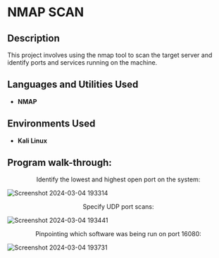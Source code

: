 # 
<h1>NMAP SCAN</h1>

<h2>Description</h2>
This project involves using the nmap tool to scan the target server and identify ports and services running on the machine.
<br />

<h2>Languages and Utilities Used</h2>

- <b>NMAP</b> 

<h2>Environments Used </h2>

- <b>Kali Linux</b> 

<h2>Program walk-through:</h2>

<p align="center">
Identify the lowest and highest open port on the system: <br/>

![Screenshot 2024-03-04 193314](https://github.com/wildhairmel/NMAP/assets/162362195/1cfad015-2ffa-4640-9f35-258116593731)

<p align="center">
  Specify UDP port scans:  <br/>

  ![Screenshot 2024-03-04 193441](https://github.com/wildhairmel/NMAP/assets/162362195/34868f3a-d2cb-4b66-bf1e-c664a5d53905)

<p align="center">
Pinpointing which software was being run on port 16080: <br/>

![Screenshot 2024-03-04 193731](https://github.com/wildhairmel/NMAP/assets/162362195/e2a86411-54b5-4d47-92c4-047c755a9d7b)

